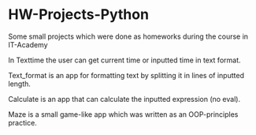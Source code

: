# HW-Projects-Python
Some small projects which were done as homeworks during the course in IT-Academy

In Texttime the user can get current time or inputted time in text format.

Text_format is an app for formatting text by splitting it in lines of inputted length.

Calculate is an app that can calculate the inputted expression (no eval).

Maze is a small game-like app which was written as an OOP-principles practice.